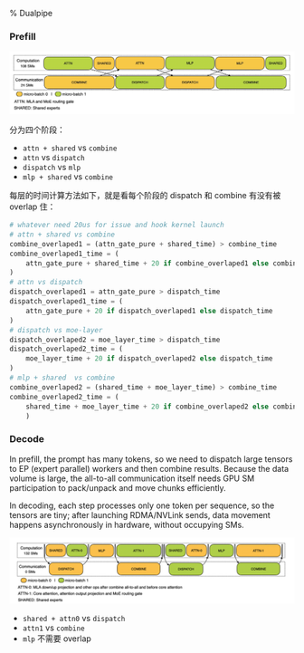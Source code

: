% Dualpipe

### Prefill

![deepseek prefill overlap](../../../docs/WikiImage/image_2025-09-30-15-32-16.png)

分为四个阶段：

- `attn + shared` vs `combine`
- `attn` vs `dispatch`
- `dispatch` vs `mlp`
- `mlp + shared` vs `combine`

每层的时间计算方法如下，就是看每个阶段的 dispatch 和 combine 有没有被 overlap 住：

```python
# whatever need 20us for issue and hook kernel launch
# attn + shared vs combine
combine_overlaped1 = (attn_gate_pure + shared_time) > combine_time
combine_overlaped1_time = (
    attn_gate_pure + shared_time + 20 if combine_overlaped1 else combine_time
)
# attn vs dispatch
dispatch_overlaped1 = attn_gate_pure > dispatch_time
dispatch_overlaped1_time = (
    attn_gate_pure + 20 if dispatch_overlaped1 else dispatch_time
)
# dispatch vs moe-layer
dispatch_overlaped2 = moe_layer_time > dispatch_time
dispatch_overlaped2_time = (
    moe_layer_time + 20 if dispatch_overlaped2 else dispatch_time
)
# mlp + shared  vs combine
combine_overlaped2 = (shared_time + moe_layer_time) > combine_time
combine_overlaped2_time = (
    shared_time + moe_layer_time + 20 if combine_overlaped2 else combine_time
    )
```

### Decode

In prefill, the prompt has many tokens, so we need to dispatch large tensors to EP (expert parallel) workers and then combine results. Because the data volume is large, the all-to-all communication itself needs GPU SM participation to pack/unpack and move chunks efficiently.

In decoding, each step processes only one token per sequence, so the tensors are tiny; after launching RDMA/NVLink sends, data movement happens asynchronously in hardware, without occupying SMs.

![deepseek decode overlap](../../../docs/WikiImage/image_2025-10-13-10-48-26.png)

- `shared + attn0` vs `dispatch`
- `attn1` vs `combine`
- `mlp` 不需要 overlap
